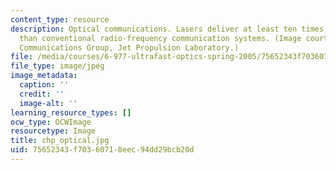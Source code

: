 ```yaml
---
content_type: resource
description: Optical communications. Lasers deliver at least ten times more data volume
  than conventional radio-frequency communication systems. (Image courtesy of Optical
  Communications Group, Jet Propulsion Laboratory.)
file: /media/courses/6-977-ultrafast-optics-spring-2005/75652343f70360718eec94dd29bcb20d_chp_optical.jpg
file_type: image/jpeg
image_metadata:
  caption: ''
  credit: ''
  image-alt: ''
learning_resource_types: []
ocw_type: OCWImage
resourcetype: Image
title: chp_optical.jpg
uid: 75652343-f703-6071-8eec-94dd29bcb20d
---
```

